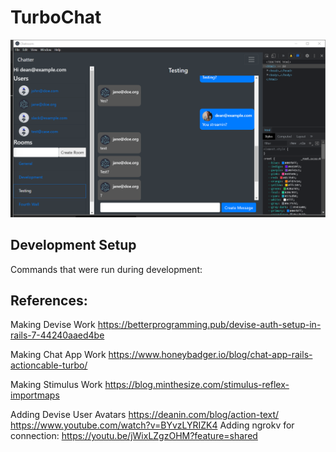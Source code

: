 # TurboChat

![Demo Image of Main Application](https://github.com/deanout/turbochat/blob/main/Turbochat.png?raw=true)

## Development Setup
Commands that were run during development:



## References:

Making Devise Work
https://betterprogramming.pub/devise-auth-setup-in-rails-7-44240aaed4be

Making Chat App Work
https://www.honeybadger.io/blog/chat-app-rails-actioncable-turbo/

Making Stimulus Work
https://blog.minthesize.com/stimulus-reflex-importmaps

Adding Devise User Avatars
https://deanin.com/blog/action-text/
https://www.youtube.com/watch?v=BYvzLYRIZK4
Adding ngrokv for connection:
https://youtu.be/jWixLZgzOHM?feature=shared 
